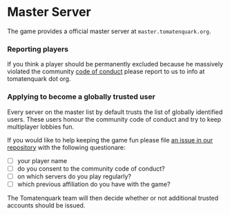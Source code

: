 # Master Server

The game provides a official master server at `master.tomatenquark.org`.

### Reporting players

If you think a player should be permanently excluded because he massively violated the community [code of conduct](https://www.contributor-covenant.org/) please report to us to info at tomatenquark dot org.

### Applying to become a globally trusted user

Every server on the master list by default trusts the list of globally identified users. 
These users honour the community code of conduct and try to keep multiplayer lobbies fun.

If you would like to help keeping the game fun please file [an issue in our repository](https://github.com/tomatenquark/.github/issues/new) with the following questionare:

- [ ] your player name
- [ ] do you consent to the community code of conduct? 
- [ ] on which servers do you play regularly?
- [ ] which previous affiliation do you have with the game?

The Tomatenquark team will then decide whether or not additional trusted accounts should be issued.

